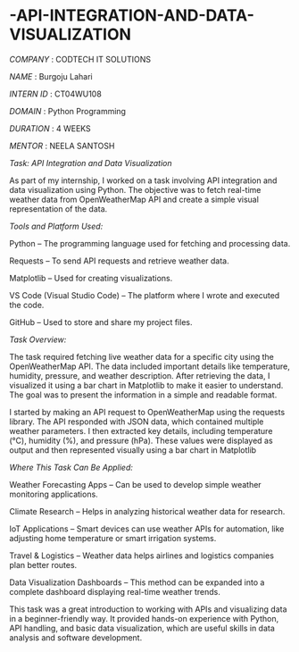 # -API-INTEGRATION-AND-DATA-VISUALIZATION

*COMPANY* : CODTECH IT SOLUTIONS

*NAME* : Burgoju Lahari

*INTERN ID* : CT04WU108

*DOMAIN* : Python Programming

*DURATION* : 4 WEEKS

*MENTOR* : NEELA SANTOSH


*Task: API Integration and Data Visualization*

As part of my internship, I worked on a task involving API integration and data visualization using Python. The objective was to fetch real-time weather data from OpenWeatherMap API and create a simple visual representation of the data.


*Tools and Platform Used:*

Python – The programming language used for fetching and processing data.

Requests – To send API requests and retrieve weather data.

Matplotlib – Used for creating visualizations.

VS Code (Visual Studio Code) – The platform where I wrote and executed the code.

GitHub – Used to store and share my project files.


*Task Overview:*

The task required fetching live weather data for a specific city using the OpenWeatherMap API. The data included important details like temperature, humidity, pressure, and weather description. After retrieving the data, I visualized it using a bar chart in Matplotlib to make it easier to understand. The goal was to present the information in a simple and readable format.

I started by making an API request to OpenWeatherMap using the requests library. The API responded with JSON data, which contained multiple weather parameters. I then extracted key details, including temperature (°C), humidity (%), and pressure (hPa). These values were displayed as output and then represented visually using a bar chart in Matplotlib


*Where This Task Can Be Applied:*

Weather Forecasting Apps – Can be used to develop simple weather monitoring applications.

Climate Research – Helps in analyzing historical weather data for research.

IoT Applications – Smart devices can use weather APIs for automation, like adjusting home temperature or smart irrigation systems.

Travel & Logistics – Weather data helps airlines and logistics companies plan better routes.

Data Visualization Dashboards – This method can be expanded into a complete dashboard displaying real-time weather trends.

This task was a great introduction to working with APIs and visualizing data in a beginner-friendly way. It provided hands-on experience with Python, API handling, and basic data visualization, which are useful skills in data analysis and software development.


